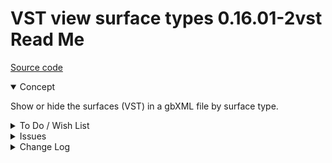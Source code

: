 # VST view surface types 0.16.01-2vst Read Me

[Source code]( https://github.com/ladybug-tools/spider-gbxml-tools/blob/master/spider-gbxml-viewer/v-0-16-01/js-view/vst-view-surface-types.js )

<details open >

<summary>Concept</summary>

Show or hide the surfaces (VST) in a gbXML file by surface type.

</details>

<details>

<summary>To Do / Wish List</summary>


</details>

<details>

<summary>Issues</summary>

* 2019-06-28 ~ Theo ~ toggling function may be a bit awkward/non-standard

</details>

<details>

<summary>Change Log</summary>

### 2019-07-01 ~ Theo

VST 0.16.01-2vst

* B - VST.js: updated internal/external arrays

## 2019-06-28 ~ Theo

VST 0.16.01-1vst

* F - VST: First commit of readme
* C - VST.js: Add script params


</details>